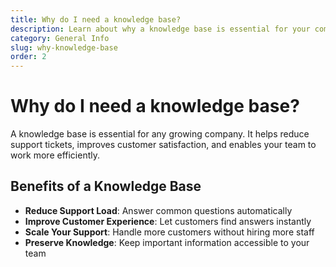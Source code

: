 ```yaml
---
title: Why do I need a knowledge base?
description: Learn about why a knowledge base is essential for your company
category: General Info
slug: why-knowledge-base
order: 2
---
```


# Why do I need a knowledge base?

A knowledge base is essential for any growing company. It helps reduce support tickets, improves customer satisfaction, and enables your team to work more efficiently.

## Benefits of a Knowledge Base

- **Reduce Support Load**: Answer common questions automatically
- **Improve Customer Experience**: Let customers find answers instantly
- **Scale Your Support**: Handle more customers without hiring more staff
- **Preserve Knowledge**: Keep important information accessible to your team
